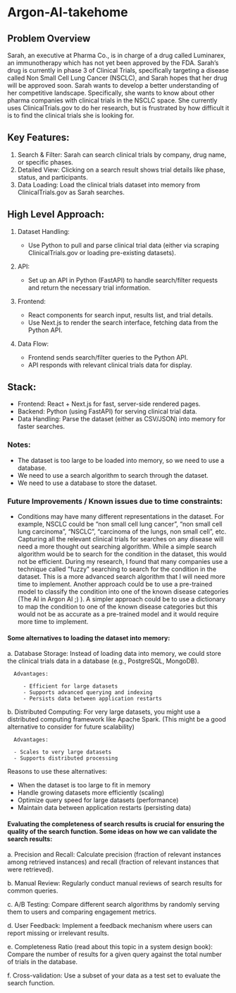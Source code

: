 # Argon-AI-takehome

## Problem Overview

Sarah, an executive at Pharma Co., is in charge of a drug called Luminarex, an immunotherapy
which has not yet been approved by the FDA. Sarah’s drug is currently in phase 3 of Clinical
Trials, specifically targeting a disease called Non Small Cell Lung Cancer (NSCLC), and Sarah
hopes that her drug will be approved soon.
Sarah wants to develop a better understanding of her competitive landscape. Specifically, she
wants to know about other pharma companies with clinical trials in the NSCLC space.
She currently uses ClinicalTrials.gov to do her research, but is frustrated by how difficult it is to
find the clinical trials she is looking for.

## Key Features:

1. Search & Filter: Sarah can search clinical trials by company, drug name, or specific phases.
2. Detailed View: Clicking on a search result shows trial details like phase, status, and participants.
3. Data Loading: Load the clinical trials dataset into memory from ClinicalTrials.gov as Sarah searches.

## High Level Approach:

1. Dataset Handling:

   - Use Python to pull and parse clinical trial data (either via scraping ClinicalTrials.gov or loading pre-existing datasets).

2. API:

   - Set up an API in Python (FastAPI) to handle search/filter requests and return the necessary trial information.

3. Frontend:

   - React components for search input, results list, and trial details.
   - Use Next.js to render the search interface, fetching data from the Python API.

4. Data Flow:

   - Frontend sends search/filter queries to the Python API.
   - API responds with relevant clinical trials data for display.

## Stack:

- Frontend: React + Next.js for fast, server-side rendered pages.
- Backend: Python (using FastAPI) for serving clinical trial data.
- Data Handling: Parse the dataset (either as CSV/JSON) into memory for faster searches.

### Notes:

- The dataset is too large to be loaded into memory, so we need to use a database.
- We need to use a search algorithm to search through the dataset.
- We need to use a database to store the dataset.

### Future Improvements / Known issues due to time constraints:

- Conditions may have many different representations in the dataset. For example, NSCLC could be “non small cell lung cancer”, “non small cell lung carcinoma”, “NSCLC”, “carcinoma of the lungs, non small cell”, etc. Capturing all the relevant clinical trials for searches on any disease will need a more thought out searching algorithm. While a simple search algorithm would be to search for the condition in the dataset, this would not be efficient. During my research, I found that many companies use a technique called "fuzzy" searching to search for the condition in the dataset. This is a more advanced search algorithm that I will need more time to implement. Another approach could be to use a pre-trained model to classify the condition into one of the known disease categories (The AI in Argon AI ;) ). A simpler approach could be to use a dictionary to map the condition to one of the known disease categories but this would not be as accurate as a pre-trained model and it would require more time to implement.

#### Some alternatives to loading the dataset into memory:

a. Database Storage: Instead of loading data into memory, we could store the clinical trials data in a database (e.g., PostgreSQL, MongoDB).

      Advantages:

         - Efficient for large datasets
         - Supports advanced querying and indexing
         - Persists data between application restarts

b. Distributed Computing: For very large datasets, you might use a distributed computing framework like Apache Spark. (This might be a good alternative to consider for future scalability)

      Advantages:

      - Scales to very large datasets
      - Supports distributed processing

Reasons to use these alternatives:

- When the dataset is too large to fit in memory
- Handle growing datasets more efficiently (scaling)
- Optimize query speed for large datasets (performance)
- Maintain data between application restarts (persisting data)

#### Evaluating the completeness of search results is crucial for ensuring the quality of the search function. Some ideas on how we can validate the search results:

a. Precision and Recall:
Calculate precision (fraction of relevant instances among retrieved instances) and recall (fraction of relevant instances that were retrieved).

b. Manual Review:
Regularly conduct manual reviews of search results for common queries.

c. A/B Testing:
Compare different search algorithms by randomly serving them to users and comparing engagement metrics.

d. User Feedback:
Implement a feedback mechanism where users can report missing or irrelevant results.

e. Completeness Ratio (read about this topic in a system design book):
Compare the number of results for a given query against the total number of trials in the database.

f. Cross-validation:
Use a subset of your data as a test set to evaluate the search function.
